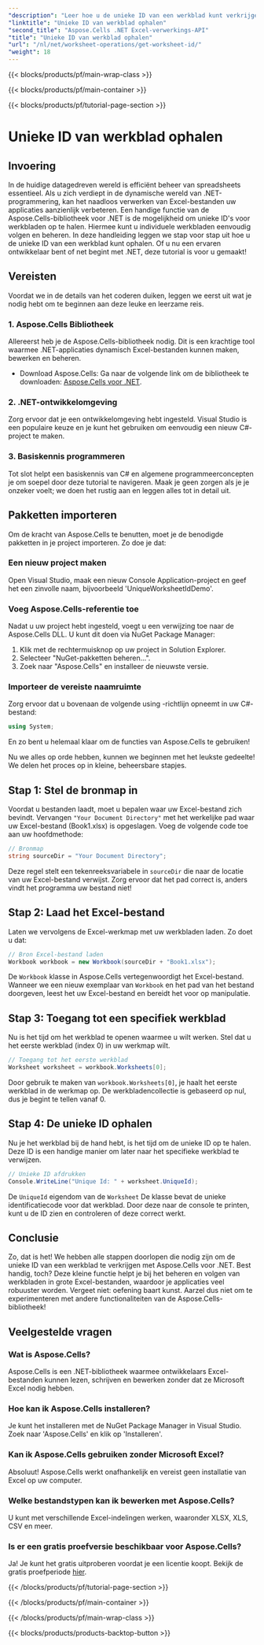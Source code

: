 ```yaml
---
"description": "Leer hoe u de unieke ID van een werkblad kunt verkrijgen met Aspose.Cells voor .NET met deze stapsgewijze handleiding. Beheer uw spreadsheets efficiënter."
"linktitle": "Unieke ID van werkblad ophalen"
"second_title": "Aspose.Cells .NET Excel-verwerkings-API"
"title": "Unieke ID van werkblad ophalen"
"url": "/nl/net/worksheet-operations/get-worksheet-id/"
"weight": 18
---
```


{{< blocks/products/pf/main-wrap-class >}}

{{< blocks/products/pf/main-container >}}

{{< blocks/products/pf/tutorial-page-section >}}

# Unieke ID van werkblad ophalen

## Invoering
In de huidige datagedreven wereld is efficiënt beheer van spreadsheets essentieel. Als u zich verdiept in de dynamische wereld van .NET-programmering, kan het naadloos verwerken van Excel-bestanden uw applicaties aanzienlijk verbeteren. Een handige functie van de Aspose.Cells-bibliotheek voor .NET is de mogelijkheid om unieke ID's voor werkbladen op te halen. Hiermee kunt u individuele werkbladen eenvoudig volgen en beheren. In deze handleiding leggen we stap voor stap uit hoe u de unieke ID van een werkblad kunt ophalen. Of u nu een ervaren ontwikkelaar bent of net begint met .NET, deze tutorial is voor u gemaakt!
## Vereisten
Voordat we in de details van het coderen duiken, leggen we eerst uit wat je nodig hebt om te beginnen aan deze leuke en leerzame reis.
### 1. Aspose.Cells Bibliotheek
Allereerst heb je de Aspose.Cells-bibliotheek nodig. Dit is een krachtige tool waarmee .NET-applicaties dynamisch Excel-bestanden kunnen maken, bewerken en beheren. 
- Download Aspose.Cells: Ga naar de volgende link om de bibliotheek te downloaden: [Aspose.Cells voor .NET](https://releases.aspose.com/cells/net/).
### 2. .NET-ontwikkelomgeving
Zorg ervoor dat je een ontwikkelomgeving hebt ingesteld. Visual Studio is een populaire keuze en je kunt het gebruiken om eenvoudig een nieuw C#-project te maken.
### 3. Basiskennis programmeren
Tot slot helpt een basiskennis van C# en algemene programmeerconcepten je om soepel door deze tutorial te navigeren. Maak je geen zorgen als je je onzeker voelt; we doen het rustig aan en leggen alles tot in detail uit.
## Pakketten importeren
Om de kracht van Aspose.Cells te benutten, moet je de benodigde pakketten in je project importeren. Zo doe je dat:
### Een nieuw project maken
Open Visual Studio, maak een nieuw Console Application-project en geef het een zinvolle naam, bijvoorbeeld 'UniqueWorksheetIdDemo'.
### Voeg Aspose.Cells-referentie toe
Nadat u uw project hebt ingesteld, voegt u een verwijzing toe naar de Aspose.Cells DLL. U kunt dit doen via NuGet Package Manager:
1. Klik met de rechtermuisknop op uw project in Solution Explorer.
2. Selecteer "NuGet-pakketten beheren...".
3. Zoek naar "Aspose.Cells" en installeer de nieuwste versie.
### Importeer de vereiste naamruimte
Zorg ervoor dat u bovenaan de volgende using -richtlijn opneemt in uw C#-bestand:
```csharp
using System;
```
En zo bent u helemaal klaar om de functies van Aspose.Cells te gebruiken!

Nu we alles op orde hebben, kunnen we beginnen met het leukste gedeelte! We delen het proces op in kleine, beheersbare stapjes.
## Stap 1: Stel de bronmap in
Voordat u bestanden laadt, moet u bepalen waar uw Excel-bestand zich bevindt. Vervangen `"Your Document Directory"` met het werkelijke pad waar uw Excel-bestand (Book1.xlsx) is opgeslagen.
Voeg de volgende code toe aan uw hoofdmethode:
```csharp
// Bronmap
string sourceDir = "Your Document Directory";
```
Deze regel stelt een tekenreeksvariabele in `sourceDir` die naar de locatie van uw Excel-bestand verwijst. Zorg ervoor dat het pad correct is, anders vindt het programma uw bestand niet!
## Stap 2: Laad het Excel-bestand
Laten we vervolgens de Excel-werkmap met uw werkbladen laden. Zo doet u dat:
```csharp
// Bron Excel-bestand laden
Workbook workbook = new Workbook(sourceDir + "Book1.xlsx");
```
De `Workbook` klasse in Aspose.Cells vertegenwoordigt het Excel-bestand. Wanneer we een nieuw exemplaar van `Workbook` en het pad van het bestand doorgeven, leest het uw Excel-bestand en bereidt het voor op manipulatie.
## Stap 3: Toegang tot een specifiek werkblad
Nu is het tijd om het werkblad te openen waarmee u wilt werken. Stel dat u het eerste werkblad (index 0) in uw werkmap wilt.
```csharp
// Toegang tot het eerste werkblad
Worksheet worksheet = workbook.Worksheets[0];
```
Door gebruik te maken van `workbook.Worksheets[0]`, je haalt het eerste werkblad in de werkmap op. De werkbladencollectie is gebaseerd op nul, dus je begint te tellen vanaf 0.
## Stap 4: De unieke ID ophalen
Nu je het werkblad bij de hand hebt, is het tijd om de unieke ID op te halen. Deze ID is een handige manier om later naar het specifieke werkblad te verwijzen.
```csharp
// Unieke ID afdrukken
Console.WriteLine("Unique Id: " + worksheet.UniqueId);
```
De `UniqueId` eigendom van de `Worksheet` De klasse bevat de unieke identificatiecode voor dat werkblad. Door deze naar de console te printen, kunt u de ID zien en controleren of deze correct werkt. 
## Conclusie
Zo, dat is het! We hebben alle stappen doorlopen die nodig zijn om de unieke ID van een werkblad te verkrijgen met Aspose.Cells voor .NET. Best handig, toch? Deze kleine functie helpt je bij het beheren en volgen van werkbladen in grote Excel-bestanden, waardoor je applicaties veel robuuster worden. Vergeet niet: oefening baart kunst. Aarzel dus niet om te experimenteren met andere functionaliteiten van de Aspose.Cells-bibliotheek!
## Veelgestelde vragen
### Wat is Aspose.Cells?
Aspose.Cells is een .NET-bibliotheek waarmee ontwikkelaars Excel-bestanden kunnen lezen, schrijven en bewerken zonder dat ze Microsoft Excel nodig hebben.
### Hoe kan ik Aspose.Cells installeren?
Je kunt het installeren met de NuGet Package Manager in Visual Studio. Zoek naar 'Aspose.Cells' en klik op 'Installeren'.
### Kan ik Aspose.Cells gebruiken zonder Microsoft Excel?
Absoluut! Aspose.Cells werkt onafhankelijk en vereist geen installatie van Excel op uw computer.
### Welke bestandstypen kan ik bewerken met Aspose.Cells?
U kunt met verschillende Excel-indelingen werken, waaronder XLSX, XLS, CSV en meer.
### Is er een gratis proefversie beschikbaar voor Aspose.Cells?
Ja! Je kunt het gratis uitproberen voordat je een licentie koopt. Bekijk de gratis proefperiode [hier](https://releases.aspose.com/).

{{< /blocks/products/pf/tutorial-page-section >}}

{{< /blocks/products/pf/main-container >}}

{{< /blocks/products/pf/main-wrap-class >}}

{{< blocks/products/products-backtop-button >}}